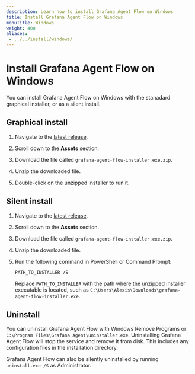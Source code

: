 ```yaml
---
description: Learn how to install Grafana Agent Flow on Windows
title: Install Grafana Agent Flow on Windows
menuTitle: Windows
weight: 400
aliases:
 - ../../install/windows/
---
```


# Install Grafana Agent Flow on Windows

You can install Grafana Agent Flow on Windows with the stanadard graphical installer, or as a silent install.

## Graphical install

1. Navigate to the [latest release][latest].

1. Scroll down to the **Assets** section.

1. Download the file called `grafana-agent-flow-installer.exe.zip`.

1. Unzip the downloaded file.

1. Double-click on the unzipped installer to run it.

[latest]: https://github.com/grafana/agent/releases/latest

## Silent install

1. Navigate to the [latest release][latest].

1. Scroll down to the **Assets** section.

1. Download the file called `grafana-agent-flow-installer.exe.zip`.

1. Unzip the downloaded file.

1. Run the following command in PowerShell or Command Prompt:

   ```shell
   PATH_TO_INSTALLER /S
   ```

   Replace `PATH_TO_INSTALLER` with the path where the unzipped installer
   executable is located, such as
   `C:\Users\Alexis\Downloads\grafana-agent-flow-installer.exe`.

[latest]: https://github.com/grafana/agent/releases/latest

## Uninstall

You can uninstall Grafana Agent Flow with Windows Remove Programs or `C:\Program Files\Grafana Agent\uninstaller.exe`. Uninstalling Grafana Agent Flow will stop the service and remove it from disk. This includes any configuration files in the installation directory. 

Grafana Agent Flow can also be silently uninstalled by running `uninstall.exe /S` as Administrator.
